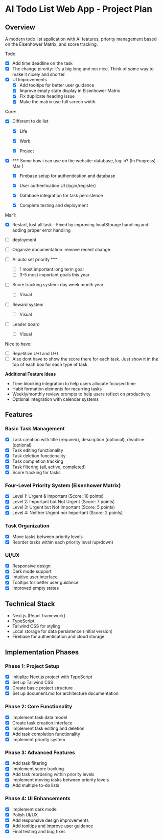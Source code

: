 # AI Todo List Web App - Project Plan

## Overview

A modern todo list application with AI features, priority management based on the Eisenhower Matrix, and score tracking.

Todo:

* [X] Add time deadline on the task
* [X] The change pirority: it's a big long and not nice. Think of some way to make it nicely and shorter.
* [X] UI Improvements
  * [X] Add tooltips for better user guidance
  * [X] Improve empty state display in Eisenhower Matrix
  * [X] Fix duplicate heading issue
  * [X] Make the matrix use full screen width

Core:

* [X] Different to do list

  * [X] Life
  * [X] Work
  * [X] Project



* [X] *** Some how i can use on the website: database, log in? (In Progress) - Mar 1

  * [X] Firebase setup for authentication and database
  * [X] User authentication UI (login/register)
  * [X] Database integration for task persistence
  * [X] Complete testing and deployment



Mar1:

- [X] Restart, lost all task - Fixed by improving localStorage handling and adding proper error handling
- [ ] deployment
- [ ] Organize documentation: remove recent change.


* [ ] AI auto set priority ***

  * [ ] 1 most important long term goal
  * [ ] 3-5 most important goals this year
* [ ] Score tracking system: day week month year

  * [ ] Visual
* [ ] Reward system

  * [ ] Visual
* [ ] Leader board

  * [ ] Visual

Nice to have:

- [ ] Repetitive U+I and U+I
- [ ] Also dont have to show the score there for each task. Just show it in the top of each box for each type of task.

**Additional Feature Ideas**

* Time blocking integration to help users allocate focused time
* Habit formation elements for recurring tasks
* Weekly/monthly review prompts to help users reflect on productivity
* Optional integration with calendar systems

## Features

### Basic Task Management

- [X] Task creation with title (required), description (optional), deadline (optional)
- [X] Task editing functionality
- [X] Task deletion functionality
- [X] Task completion tracking
- [X] Task filtering (all, active, completed)
- [X] Score tracking for tasks

### Four-Level Priority System (Eisenhower Matrix)

- [X] Level 1: Urgent & Important (Score: 10 points)
- [X] Level 2: Important but Not Urgent (Score: 7 points)
- [X] Level 3: Urgent but Not Important (Score: 5 points)
- [X] Level 4: Neither Urgent nor Important (Score: 2 points)

### Task Organization

- [X] Move tasks between priority levels
- [X] Reorder tasks within each priority level (up/down)

### UI/UX

- [X] Responsive design
- [X] Dark mode support
- [X] Intuitive user interface
- [X] Tooltips for better user guidance
- [X] Improved empty states

## Technical Stack

- Next.js (React framework)
- TypeScript
- Tailwind CSS for styling
- Local storage for data persistence (initial version)
- Firebase for authentication and cloud storage

## Implementation Phases

### Phase 1: Project Setup

- [X] Initialize Next.js project with TypeScript
- [X] Set up Tailwind CSS
- [X] Create basic project structure
- [X] Set up document.md for architecture documentation

### Phase 2: Core Functionality

- [X] Implement task data model
- [X] Create task creation interface
- [X] Implement task editing and deletion
- [X] Add task completion functionality
- [X] Implement priority system

### Phase 3: Advanced Features

- [X] Add task filtering
- [X] Implement score tracking
- [X] Add task reordering within priority levels
- [X] Implement moving tasks between priority levels
- [X] Add multiple to-do lists

### Phase 4: UI Enhancements

- [X] Implement dark mode
- [X] Polish UI/UX
- [X] Add responsive design improvements
- [X] Add tooltips and improve user guidance
- [X] Final testing and bug fixes
